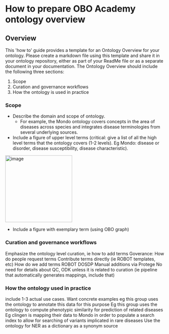 # How to prepare OBO Academy ontology overview 

## Overview
This 'how to' guide provides a template for an Ontology Overview for your ontology. Please create a markdown file using this template and share it in your ontology repository, either as part of your ReadMe file or as a separate document in your documentation. The Ontology Overview should include the following three sections:
1. Scope
2. Curation and governance workflows
3. How the ontology is used in practice

### Scope
- Describe the domain and scope of ontology. 
    - For example, the Mondo ontology covers concepts in the area of diseases across species and integrates disease terminologies from several underlying sources.
- Include a figure of upper level terms (critical: give a list of all the high level terms that the ontology covers (1-2 levels). Eg Mondo: disease or disorder, disease susceptibility, disease characteristic). 

<img width="212" alt="image" src="https://user-images.githubusercontent.com/6722114/187983205-758a5453-98ba-42cc-8fce-f7f81b37e8f5.png">

- Include a figure with exemplary term (using OBO graph)  

### Curation and governance workflows
Emphasize the ontology level curation, ie how to add terms
Goverance: How do people request terms
Contribute terms directly (ie ROBOT templates, etc)
How do we add terms
ROBOT
DOSDP
Manual additions via Protege
No need for details about QC, ODK unless it is related to curation (ie pipeline that automatically generates mappings, include that)


### How the ontology used in practice
include 1-3 actual use cases. Want concrete examples
eg this group uses the ontology to annotate this data for this purpose
Eg this group uses the ontology to compute phenotypic similarity for prediction of related diseases
Eg clingen is mapping their data to Mondo in order to populate a search index to allow for searching of variants implicated in rare diseases
Use the ontology for NER as a dictionary as a synonym source	

